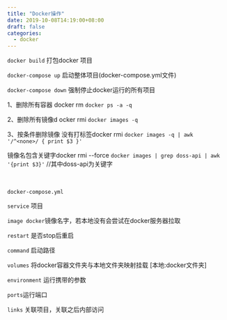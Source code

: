 ```yaml
---
title: "Docker操作"
date: 2019-10-08T14:19:00+08:00
draft: false
categories:
  - docker
---
```

<!--more-->

`docker build` 打包docker 项目

`docker-compose up` 启动整体项目(docker-compose.yml文件)

`docker-compose down` 强制停止docker运行的所有项目

1、删除所有容器 docker rm `docker ps -a -q`


2、删除所有镜像d ocker rmi `docker images -q`

3、按条件删除镜像 没有打标签docker rmi `docker images -q | awk '/^<none>/ { print $3 }'`

镜像名包含关键字docker rmi --force `docker images | grep doss-api | awk '{print $3}'`    //其中doss-api为关键字

　

`docker-compose.yml`

`service` 项目

`image docker`镜像名字，若本地没有会尝试在docker服务器拉取

`restart` 是否stop后重启

`command` 启动路径

`volumes` 将docker容器文件夹与本地文件夹映射挂载 [本地:docker文件夹]

`environment` 运行携带的参数

`ports`运行端口

`links` 关联项目，关联之后内部访问